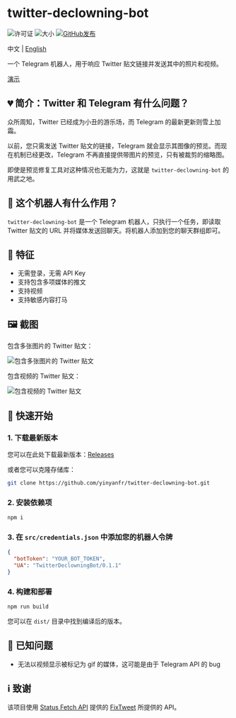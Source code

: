 # twitter-declowning-bot

![许可证](https://img.shields.io/github/license/yinyanfr/twitter-declowning-bot.svg?style=flat-square)
![大小](https://img.shields.io/github/repo-size/yinyanfr/twitter-declowning-bot?style=flat-square)
[![GitHub发布](https://img.shields.io/github/release/yinyanfr/twitter-declowning-bot.svg?style=flat-square)](https://github.com/yinyanfr/twitter-declowning-bot/releases/latest)

中文 | [English](./README.md)

一个 Telegram 机器人，用于响应 Twitter 贴文链接并发送其中的照片和视频。

[演示](https://t.me/twitter_declowning_bot)

## :broken_heart: 简介：Twitter 和 Telegram 有什么问题？

众所周知，Twitter 已经成为小丑的游乐场，而 Telegram 的最新更新则雪上加霜。

以前，您只需发送 Twitter 贴文的链接，Telegram 就会显示其图像的预览。而现在机制已经更改，Telegram 不再直接提供带图片的预览，只有被裁剪的缩略图。

即使是预览修复工具对这种情况也无能为力，这就是 `twitter-declowning-bot` 的用武之地。

## :high_brightness: 这个机器人有什么作用？

`twitter-declowning-bot` 是一个 Telegram 机器人，只执行一个任务，即读取 Twitter 贴文的 URL 并将媒体发送回聊天。将机器人添加到您的聊天群组即可。

## :star2: 特征

- 无需登录，无需 API Key
- 支持包含多项媒体的推文
- 支持视频
- 支持敏感内容打马

## :framed_picture: 截图

包含多张图片的 Twitter 贴文：

![包含多张图片的 Twitter 贴文](https://i.ibb.co/F3fqSzL/2023-11-03-16-58-43.png)

包含视频的 Twitter 贴文：

![包含视频的 Twitter 贴文](https://i.ibb.co/QNDdY9S/2023-11-03-16-58-59.png)

## :green_book: 快速开始

### 1. 下载最新版本

您可以在此处下载最新版本：[Releases](https://github.com/yinyanfr/twitter-declowning-bot/releases)

或者您可以克隆存储库：

```bash
git clone https://github.com/yinyanfr/twitter-declowning-bot.git
```

### 2. 安装依赖项

```bash
npm i
```

### 3. 在 `src/credentials.json` 中添加您的机器人令牌

```json
{
  "botToken": "YOUR_BOT_TOKEN",
  "UA": "TwitterDeclowningBot/0.1.1"
}
```

### 4. 构建和部署

```bash
npm run build
```

您可以在 `dist/` 目录中找到编译后的版本。

## :bookmark: 已知问题

- 无法以视频显示被标记为 gif 的媒体，这可能是由于 Telegram API 的 bug

## :information_source: 致谢

该项目使用 [Status Fetch API](https://github.com/FixTweet/FixTweet/wiki/Status-Fetch-API) 提供的 [FixTweet](https://github.com/FixTweet/FixTweet) 所提供的 API。
